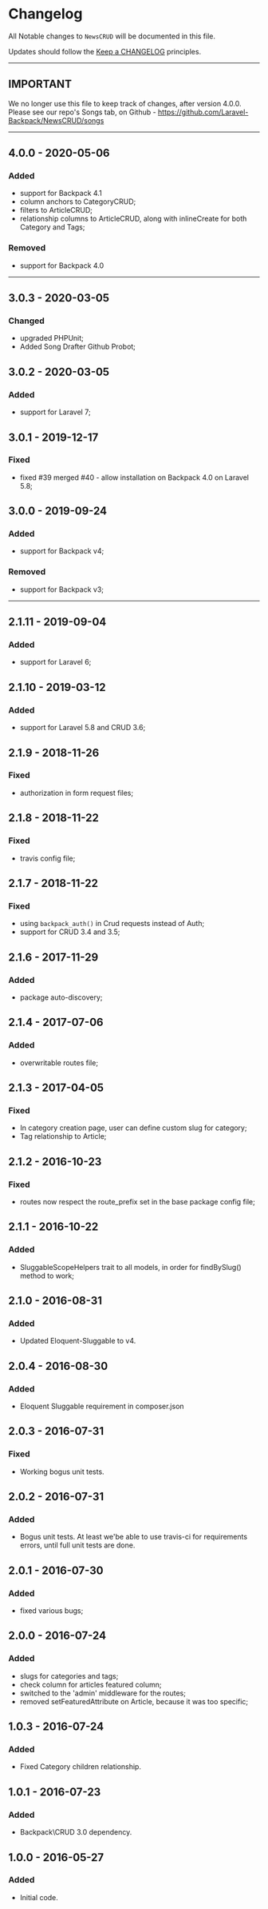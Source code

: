 # Changelog

All Notable changes to `NewsCRUD` will be documented in this file.

Updates should follow the [Keep a CHANGELOG](http://keepachangelog.com/) principles.

-------------
IMPORTANT
-------------

We no longer use this file to keep track of changes, after version 4.0.0. Please see our repo's Songs tab, on Github - https://github.com/Laravel-Backpack/NewsCRUD/songs

-------------

## 4.0.0 - 2020-05-06

### Added
- support for Backpack 4.1
- column anchors to CategoryCRUD;
- filters to ArticleCRUD;
- relationship columns to ArticleCRUD, along with inlineCreate for both Category and Tags;

### Removed
- support for Backpack 4.0


-------------

## 3.0.3 - 2020-03-05

### Changed
- upgraded PHPUnit;
- Added Song Drafter Github Probot;


## 3.0.2 - 2020-03-05

### Added
- support for Laravel 7;


## 3.0.1 - 2019-12-17

### Fixed
- fixed #39 merged #40 - allow installation on Backpack 4.0 on Laravel 5.8; 


## 3.0.0 - 2019-09-24

### Added
- support for Backpack v4;

### Removed
- support for Backpack v3;

-------------


## 2.1.11 - 2019-09-04

### Added
- support for Laravel 6;


## 2.1.10 - 2019-03-12

### Added
- support for Laravel 5.8 and CRUD 3.6;

## 2.1.9 - 2018-11-26

### Fixed
- authorization in form request files;


## 2.1.8 - 2018-11-22

### Fixed
- travis config file;


## 2.1.7 - 2018-11-22

### Fixed
- using ```backpack_auth()``` in Crud requests instead of Auth;
- support for CRUD 3.4 and 3.5;

## 2.1.6 - 2017-11-29

### Added
- package auto-discovery;


## 2.1.4 - 2017-07-06

### Added
- overwritable routes file;


## 2.1.3 - 2017-04-05

### Fixed
- In category creation page, user can define custom slug for category;
- Tag relationship to Article;


## 2.1.2 - 2016-10-23

### Fixed
- routes now respect the route_prefix set in the base package config file;


## 2.1.1 - 2016-10-22

### Added
- SluggableScopeHelpers trait to all models, in order for findBySlug() method to work;


## 2.1.0 - 2016-08-31

### Added
- Updated Eloquent-Sluggable to v4.


## 2.0.4 - 2016-08-30

### Added
- Eloquent Sluggable requirement in composer.json


## 2.0.3 - 2016-07-31

### Fixed
- Working bogus unit tests.


## 2.0.2 - 2016-07-31

### Added
- Bogus unit tests. At least we'be able to use travis-ci for requirements errors, until full unit tests are done.



## 2.0.1 - 2016-07-30

### Added
- fixed various bugs;



## 2.0.0 - 2016-07-24

### Added
- slugs for categories and tags;
- check column for articles featured column;
- switched to the 'admin' middleware for the routes;
- removed setFeaturedAttribute on Article, because it was too specific;


## 1.0.3 - 2016-07-24

### Added
- Fixed Category children relationship.


## 1.0.1 - 2016-07-23

### Added
- Backpack\CRUD 3.0 dependency.


## 1.0.0 - 2016-05-27

### Added
- Initial code.
